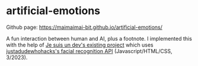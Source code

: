 # artificial-emotions
Github page: https://maimaimai-bit.github.io/artificial-emotions/

A fun interaction between human and AI, plus a footnote. I implemented this with the help of [Je suis un dev's existing project](https://www.jesuisundev.com/en/lockdown-lets-code-a-dumb-idea-with-javascript-ai/) which uses [justadudewhohacks's facial recognition API](https://github.com/justadudewhohacks/face-api.js/) (Javascript/HTML/CSS, 3/2023). 
